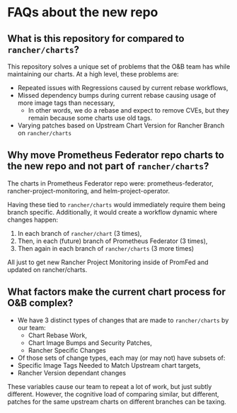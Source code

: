 # FAQs about the new repo

## What is this repository for compared to `rancher/charts`?
This repository solves a unique set of problems that the O&B team has while maintaining our charts.
At a high level, these problems are:
- Repeated issues with Regressions caused by current rebase workflows,
- Missed dependency bumps during current rebase causing usage of more image tags than necessary,
    - In other words, we do a rebase and expect to remove CVEs, but they remain because some charts use old tags.
- Varying patches based on Upstream Chart Version for Rancher Branch on `rancher/charts`

## Why move Prometheus Federator repo charts to the new repo and not part of `rancher/charts`?
The charts in Prometheus Federator repo were: prometheus-federator, rancher-project-monitoring, and helm-project-operator.

Having these tied to `rancher/charts` would immediately require them being branch specific.
Additionally, it would create a workflow dynamic where changes happen:
1. In each branch of `rancher/chart` (3 times),
2. Then, in each (future) branch of Prometheus Federator (3 times),
3. Then again in each branch of `rancher/charts` (3 more times)

All just to get new Rancher Project Monitoring inside of PromFed and updated on rancher/charts.

## What factors make the current chart process for O&B complex?
- We have 3 distinct types of changes that are made to `rancher/charts` by our team:
    - Chart Rebase Work,
    - Chart Image Bumps and Security Patches,
    - Rancher Specific Changes
- Of those sets of change types, each may (or may not) have subsets of:
- Specific Image Tags Needed to Match Upstream chart targets,
- Rancher Version dependant changes

These variables cause our team to repeat a lot of work, but just subtly different.
However, the cognitive load of comparing similar, but different, patches for the same upstream charts on different branches can be taxing.